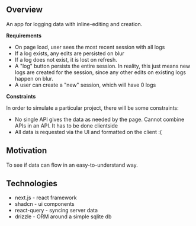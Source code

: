## Overview

An app for logging data with inline-editing and creation.

**Requirements**

- On page load, user sees the most recent session with all logs
- If a log exists, any edits are persisted on blur
- If a log does not exist, it is lost on refresh.
- A "log" button persists the entire session. In reality, this just means new logs are created for the session, since any other edits on existing logs happen on blur.
- A user can create a "new" session, which will have 0 logs

**Constraints**

In order to simulate a particular project, there will be some constraints:

- No single API gives the data as needed by the page. Cannot combine APIs in an API. It has to be done clientside
- All data is requested via the UI and formatted on the client :(

## Motivation

To see if data can flow in an easy-to-understand way.

## Technologies

- next.js - react framework
- shadcn - ui components
- react-query - syncing server data
- drizzle - ORM around a simple sqlite db
